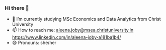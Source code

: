 ### Hi there 👋


- 🔭 I’m currently studying MSc Economics and Data Analytics from Christ University
- 📫 How to reach me: aleena.joby@msea.christuniversity.in
                       https://www.linkedin.com/in/aleena-joby-a181ba1b4/
- 😄 Pronouns: she/her

